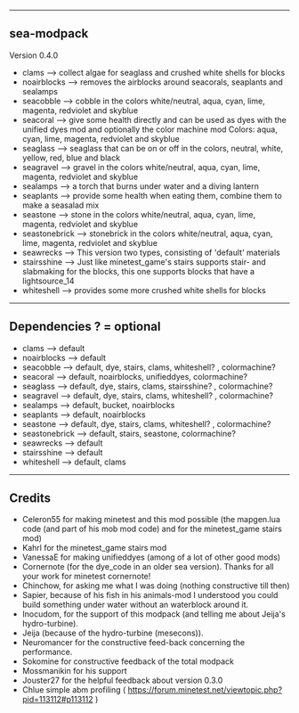 -------------------------------------------------------------------------------------------------
sea-modpack
-------------------------------------------------------------------------------------------------

Version 0.4.0

- clams  -->  collect algae for seaglass and crushed white shells for blocks
- noairblocks  -->  removes the airblocks around seacorals, seaplants and sealamps
- seacobble  -->  cobble in the colors white/neutral, aqua, cyan, lime, magenta, redviolet and skyblue
- seacoral  -->  give some health directly and can be used as dyes with the unified dyes mod
				and optionally the color machine mod
				Colors: aqua, cyan, lime, magenta, redviolet and skyblue
- seaglass  -->  seaglass that can be on or off in the colors, neutral, white, yellow, red, blue and black
- seagravel  -->  gravel in the colors white/neutral, aqua, cyan, lime, magenta, redviolet and skyblue
- sealamps  -->  a torch that burns under water and a diving lantern
- seaplants  -->  provide some health when eating them, combine them to make a seasalad mix
- seastone  -->  stone in the colors white/neutral, aqua, cyan, lime, magenta, redviolet and skyblue
- seastonebrick  -->  stonebrick in the colors white/neutral, aqua, cyan, lime, magenta, redviolet and skyblue
- seawrecks  -->  This version two types, consisting of 'default' materials
- stairsshine  -->  Just like minetest_game's stairs supports stair- and slabmaking for the blocks,
					this one supports blocks that have a lightsource_14
- whiteshell  -->  provides some more crushed white shells for blocks

-----------------------------------------------
Dependencies   ? = optional
-----------------------------------------------

- clams  -->  default
- noairblocks  -->  default
- seacobble  -->  default, dye, stairs, clams, whiteshell? , colormachine?
- seacoral  -->  default, noairblocks, unifieddyes, colormachine?
- seaglass  -->  default, dye, stairs, clams, stairsshine? , colormachine?
- seagravel  -->  default, dye, stairs, clams, whiteshell? , colormachine?
- sealamps  -->  default, bucket, noairblocks
- seaplants  -->  default, noairblocks
- seastone  -->  default, dye, stairs, clams, whiteshell? , colormachine?
- seastonebrick  -->  default, stairs, seastone, colormachine?
- seawrecks  -->  default
- stairsshine  -->  default
- whiteshell  -->  default, clams


----------------------------------
Credits
----------------------------------

- Celeron55 for making minetest and this mod possible (the mapgen.lua code (and part of his mob mod code) and for the minetest_game stairs mod)
- Kahrl for the minetest_game stairs mod
- VanessaE for making unifieddyes (among of a lot of other good mods)
- Cornernote (for the dye_code in an older sea version). Thanks for all your work for minetest cornernote!
- Chinchow, for asking me what I was doing (nothing constructive till then)
- Sapier, because of his fish in his animals-mod I understood you could build something under water without an waterblock around it.
- Inocudom, for the support of this modpack (and telling me about Jeija's hydro-turbine).
- Jeija (because of the hydro-turbine (mesecons)).
- Neuromancer for the constructive feed-back concerning the performance.
- Sokomine for constructive feedback of the total modpack
- Mossmanikin for his support
- Jouster27 for the helpful feedback about version 0.3.0
- Chlue simple abm profiling ( https://forum.minetest.net/viewtopic.php?pid=113112#p113112 )
